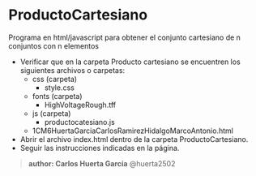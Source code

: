 # ProductoCartesiano
Programa en html/javascript para obtener el conjunto cartesiano de n conjuntos con n elementos
* Verificar que en la carpeta Producto cartesiano se encuentren los siguientes archivos o carpetas:
    * css (carpeta)
        * style.css
    * fonts (carpeta)
        * HighVoltageRough.tff
    * js (carpeta)
        * productocatesiano.js
    * 1CM6HuertaGarciaCarlosRamirezHidalgoMarcoAntonio.html
* Abrir el archivo index.html dentro de la carpeta ProductoCartesiano.
* Seguir las instrucciones indicadas en la página.
> **author: Carlos Huerta García** @huerta2502
